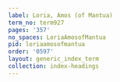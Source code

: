 ```yaml
---
label: Loria, Amos (of Mantua)
term_no: term927
pages: '357'
no_spaces: LoriaAmosofMantua
pid: loriaamosofmantua
order: '0597'
layout: generic_index_term
collection: index-headings
---
```

